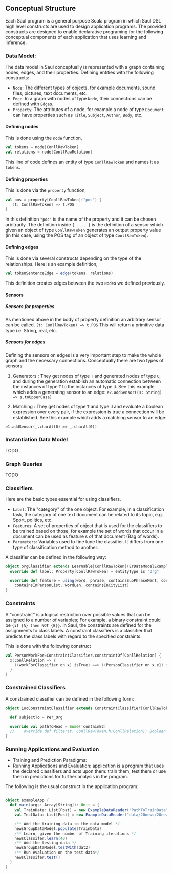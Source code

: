 ## Conceptual Structure

Each Saul program is a general purpose Scala program in which Saul DSL high level constructs are used to design application programs.
The provided constructs are designed to enable declarative programing for the following conceptual
components of each application that uses learning and inference.

### Data Model:
The data model in Saul conceptually is represented with a graph containing nodes, edges,
and their properties. Defining entities with the following constructs:

  - `Node`: The different types of objects, for example documents, sound files, pictures, text documents, etc.
  - `Edge`: In a graph with nodes of type `Node`, their connections can be defined with `Edge`s.
  - `Property`: The attributes of a node, for example a node of type `Document` can have properties
  such as `Title`, `Subject`, `Author`, `Body`, etc.

#### Defining nodes

This is done using the `node` function,

```scala
val tokens = node[ConllRawToken]
val relations = node[ConllRawRelation]
```

This line of code defines an entity of type `ConllRawToken` and names it as `tokens`.

#### Defining properties
This is done via the `property` function,

```scala
val pos = property[ConllRawToken]("pos") {
   (t: ConllRawToken) => t.POS
}
  ```

In this definition `"pos"` is the name of the property and it can be chosen arbitrarily. The definition
inside `{ .... }` is  the definition of a sensor which given an object of type `ConllRawToken`
generates an output property value (in this case, using the POS tag of an object of type `ConllRawToken`).



#### Defining edges

This is done via several constructs depending on the type of the relationships. Here is an example definition,

```scala
val tokenSentenceEdge = edge(tokens, relations)
```

This definition creates edges between the two `Node`s we defined previously.

#### Sensors
   ##### Sensors for properties

   As mentioned above in the body of property definition an arbitrary sensor can be called.
   `(t: ConllRawToken) => t.POS`
   This will return a primitive data type i.e. String, real, etc.

   ##### Sensors for edges

   Defining the sensors on edges is a very important step to make the whole graph and the necessary connections.
   Conceptually there are two types of sensors:
   1) Generators : They get nodes of type `T` and generated nodes of type `U`, and during the generation establish an automatic connection between the instances of type `T` to the instances of type `U`.
    See this example which adds a generating sensor to an edge:
    `e2.addSensor((s: String) => s.toUpperCase)`

   2) Matching : They get nodes of type `T` and type `U` and evaluate a boolean expression over every pair, if the expression is true a connection will be established.
   See this example which adds a matching sensor to an edge:

   `e1.addSensor(_.charAt(0) == _.charAt(0))`


### Instantiation Data Model
TODO

### Graph Queries
TODO

### Classifiers
Here are the basic types essential for using classifiers.

  - `Label`: The "category" of the one object. For example, in a classification task, the category
  of one text  document can be related to its topic, e.g. Sport, politics, etc.
  - `Features`: A set of properties of object that is used for the classifiers to be trained based on
  those, for example the set of words that occur in a document can be used as feature s of that document (Bag of words).
  - `Parameters`: Variables used to fine tune the classifier. It differs from one type of classification method to another.

A classifier can be defined in the following way:

```scala
object orgClassifier extends Learnable[ConllRawToken](ErDataModelExample) {
  override def label: Property[ConllRawToken] = entityType is "Org"

  override def feature = using(word, phrase, containsSubPhraseMent, containsSubPhraseIng,
    containsInPersonList, wordLen, containsInCityList)
}
```

### Constraints
A "constraint" is a logical restriction over possible values that can be assigned to a number of variables;
For example, a binary constraint could be `{if {A} then NOT {B}}`.
In Saul, the constraints are defined for the assignments to class labels.
A constraint classifiers is a classifier that predicts the class labels with regard to the specified constraints.

This is done with the following construct

```scala
val PersonWorkFor=ConstraintClassifier.constraintOf[ConllRelation] {
  x:ConllRelation => {
    ((workForClassifier on x) isTrue) ==> ((PersonClassifier on x.e1) isTrue)
  }
}
```
### Constrained Classifiers
A constrained classifier can be defined in the following form:

```scala
object LocConstraintClassifier extends ConstraintClassifier[ConllRawToken, ConllRelation](ErDataModelExample, LocClassifier) {

  def subjectTo = Per_Org

  override val pathToHead = Some('containE2)
  //    override def filter(t: ConllRawToken,h:ConllRelation): Boolean = t.wordId==h.wordId2
}
```

### Running Applications and Evaluation
* Training and Prediction Paradigms:
* Running Applications and Evaluation: application is a program that uses the declared classifiers and acts upon them: train them, test them or use them in predictions for further analysis in the program.

The following is the usual construct in the application program:

```scala

object exampleApp {
  def main(args: Array[String]): Unit = {
    val TrainData: List[Post] = new ExampleDataReader("PathToTrainData").VariableOfdata.toList
    val TestData: List[Post] = new ExampleDataReader("data/20news/20news.test.shuffled").VariableOfDate.toList

    /** Add the training data to the data model */
    newsGroupDataModel.populate(TrainData)
    /** Learn, given the number of Training iterations */
    newsClassifer.learn(40)
    /** Add the testing data */
    newsGroupDataModel.testWith(dat2)
    /** Run evaluation on the test data*/
    newsClassifer.test()
  }
}
```